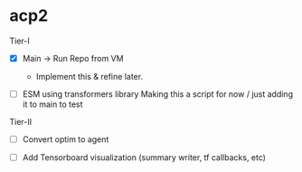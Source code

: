 # acp2



Tier-I

- [x] Main -> Run Repo from VM 
	- Implement this & refine later.
- [ ] ESM using transformers library
	Making this a script for now / just adding it to main to test


Tier-II

- [ ] Convert optim to agent
- [ ] Add Tensorboard visualization (summary writer, tf callbacks, etc)



